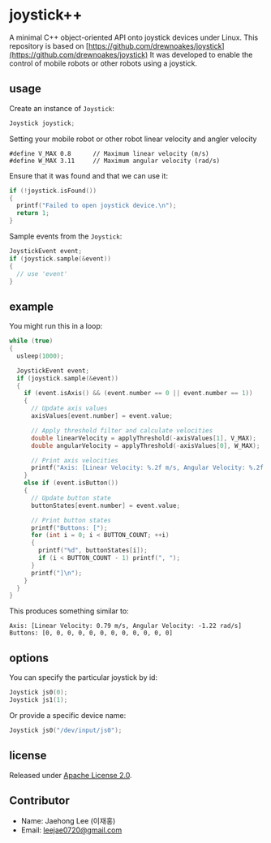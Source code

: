 # joystick++

A minimal C++ object-oriented API onto joystick devices under Linux.
This repository is based on [https://github.com/drewnoakes/joystick](https://github.com/drewnoakes/joystick)
It was developed to enable the control of mobile robots or other robots using a joystick.

## usage

Create an instance of `Joystick`:

```c++
Joystick joystick;
```
Setting your mobile robot or other robot linear velocity and angler velocity

```
#define V_MAX 0.8      // Maximum linear velocity (m/s)
#define W_MAX 3.11     // Maximum angular velocity (rad/s)
```

Ensure that it was found and that we can use it:

```c++
if (!joystick.isFound())
{
  printf("Failed to open joystick device.\n");
  return 1;
}
```

Sample events from the `Joystick`:

```c++
JoystickEvent event;
if (joystick.sample(&event))
{
  // use 'event'
}
```

## example

You might run this in a loop:

```c++
while (true)
{
  usleep(1000);

  JoystickEvent event;
  if (joystick.sample(&event))
  {
    if (event.isAxis() && (event.number == 0 || event.number == 1))
    {
      // Update axis values
      axisValues[event.number] = event.value;

      // Apply threshold filter and calculate velocities
      double linearVelocity = applyThreshold(-axisValues[1], V_MAX);
      double angularVelocity = applyThreshold(-axisValues[0], W_MAX);

      // Print axis velocities
      printf("Axis: [Linear Velocity: %.2f m/s, Angular Velocity: %.2f rad/s]\n", linearVelocity, angularVelocity);
    }
    else if (event.isButton())
    {
      // Update button state
      buttonStates[event.number] = event.value;

      // Print button states
      printf("Buttons: [");
      for (int i = 0; i < BUTTON_COUNT; ++i)
      {
        printf("%d", buttonStates[i]);
        if (i < BUTTON_COUNT - 1) printf(", ");
      }
      printf("]\n");
    }
  }
}
```

This produces something similar to:

    Axis: [Linear Velocity: 0.79 m/s, Angular Velocity: -1.22 rad/s]
    Buttons: [0, 0, 0, 0, 0, 0, 0, 0, 0, 0, 0, 0]

## options

You can specify the particular joystick by id:

```c++
Joystick js0(0);
Joystick js1(1);
```

Or provide a specific device name:

```c++
Joystick js0("/dev/input/js0");
```

## license

Released under [Apache License 2.0](https://www.apache.org/licenses/LICENSE-2.0).

## Contributor
 - Name: Jaehong Lee (이재홍)
 - Email: leejae0720@gmail.com
